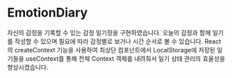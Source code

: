 # EmotionDiary
자신의 감정을 기록할 수 있는 감정 일기장을 구현하였습니다. 오늘의 감정과 함께 일기를 작성할 수 있으며 필요에 따라 감정별로 보거나 시간 순서로 볼 수 있습니다.
React의 createContext 기능을 사용하여 최상단 컴포넌트에서 LocalStorage에 저장된 일기들을 useContext를 통해 전체 Context 객체를 내려줘서 일기 상태 관리의 효율성을 향상시켰습니다.
